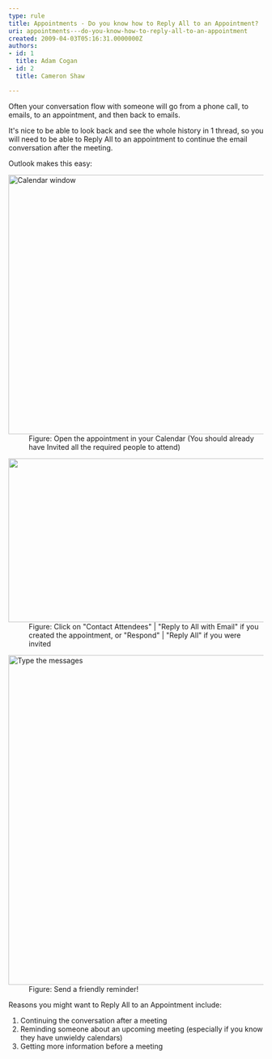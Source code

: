 ```yaml
---
type: rule
title: Appointments - Do you know how to Reply All to an Appointment?
uri: appointments---do-you-know-how-to-reply-all-to-an-appointment
created: 2009-04-03T05:16:31.0000000Z
authors:
- id: 1
  title: Adam Cogan
- id: 2
  title: Cameron Shaw

---
```


 
​​​​Often your conv​ersation flow with someone will go from a phone call, to emails, to an appointment, and then back to emails.

It's nice to be able to look back and see the whole history in 1 thread, so you will need to be able to Reply All to an appointment to continue the email conversation after the meeting.

Outlook makes this easy:
 <dl class="image"><dt>
      <img class="ms-rteCustom-ImageArea" alt="Calendar window" src="/SiteAssets/appointments-do-you-remind-attendees-about-tomorrows-appointment/Outlook%201.png" style="width&#58;790px;height&#58;513px;">
   </dt><dd>Figure&#58;&#160;Open the appointment in your Calendar (You should already have Invited all the required people to attend)</dd></dl><dl class="image"><dt>
      <img src="/SiteAssets/appointments-do-you-remind-attendees-about-tomorrows-appointment/Outlook%202.png" alt="" style="width&#58;789px;height&#58;324px;">
      <br>
   </dt><dd>Figure&#58; Click on &quot;Contact Attendees&quot; |&#160;&quot;Reply to All with Email&quot;&#160;if you created the appointment,&#160;or &quot;Respond&quot; |&#160;&quot;Reply All&quot; if you were invited<br></dd></dl><dl class="image"><dt>
      <img alt="Type the messages" src="/SiteAssets/appointments-do-you-remind-attendees-about-tomorrows-appointment/Outlook%203.png" style="width&#58;652px;"> 
   </dt><dd>Figure&#58; Send a friendly reminder!<br></dd></dl>
Reasons you might want to Reply All to an Appointment include:

1. Continuing the conversation after a meeting
2. Reminding someone about an upcoming meeting (especially if you know they have unwieldy calendars)​
3. Getting more information before a meeting


